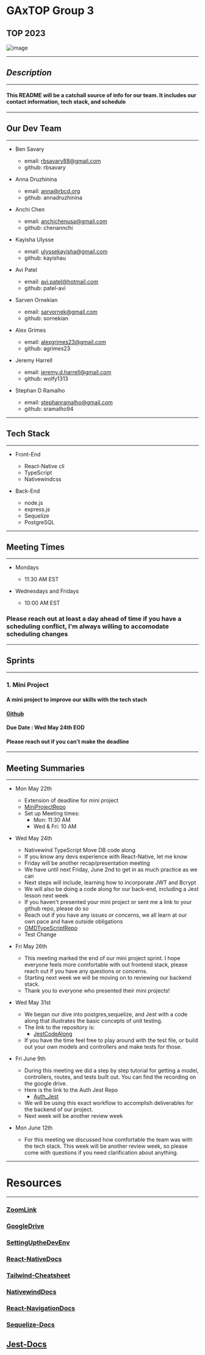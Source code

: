 # GAxTOP Group 3

## TOP 2023

![image](https://opportunity.census.gov/assets/img/TOP-logo.png)

---

## **_Description_**

---

#### This README will be a catchall source of info for our team. It includes our contact information, tech stack, and schedule

---

## Our Dev Team

---

- Ben Savary

  - email: rbsavary88@gmail.com
  - github: rbsavary

- Anna Druzhinina

  - email: anna@rbcd.org
  - github: annadruzhinina

- Anchi Chen

  - email: anchichenusa@gmail.com
  - github: chenannchi

- Kayisha Ulysse

  - email: ulyssekayisha@gmail.com
  - github: kayishau

- Avi Patel

  - email: avi.patel@hotmail.com
  - github: patel-avi

- Sarven Ornekian

  - email: sarvornek@gmail.com
  - github: sornekian

- Alex Grimes

  - email: alexgrimes23@gmail.com
  - github: agrimes23

- Jeremy Harrell

  - email: jeremy.d.harrell@gmail.com
  - github: wolfy1313

- Stephan D Ramalho
  - email: stephanramalho@gmail.com
  - github: sramalho94

---

## Tech Stack

---

- Front-End

  - React-Native cli
  - TypeScript
  - Nativewindcss

- Back-End
  - node.js
  - express.js
  - Sequelize
  - PostgreSQL

---

## Meeting Times

---

- Mondays

  - 11:30 AM EST

- Wednesdays and Fridays

  - 10:00 AM EST

### Please reach out at least a day ahead of time if you have a scheduling conflict, I'm always willing to accomodate scheduling changes

---

## Sprints

---

### 1. Mini Project

#### A mini project to improve our skills with the tech stach

#### [Github](https://github.com/sramalho94/TopGroup3-ReactNative)

#### Due Date : Wed May 24th EOD

#### Please reach out if you can't make the deadline

---

## Meeting Summaries

---

- Mon May 22th

  - Extension of deadline for mini project
  - [MiniProjectRepo](https://github.com/sramalho94/TopGroup3-ReactNative)
  - Set up Meeting times:
    - Mon: 11:30 AM
    - Wed & Fri: 10 AM

- Wed May 24th

  - Nativewind TypeScript Move DB code along
  - If you know any devs experience with React-Native, let me know
  - Friday will be another recap/presentation meeting
  - We have until next Friday, June 2nd to get in as much practice as we can
  - Next steps will include, learning how to incorporate JWT and Bcrypt
  - We will also be doing a code along for our back-end, including a Jest lesson next week
  - If you haven't presented your mini project or sent me a link to your github repo, please do so
  - Reach out if you have any issues or concerns, we all learn at our own pace and have outside obligations
  - [OMDTypeScriptRepo](https://github.com/sramalho94/TypeScript_OMBD)
  - Test Change

- Fri May 26th

  - This meeting marked the end of our mini project sprint. I hope everyone feels more comfortable with out frontend stack, please reach out if you have any questions or concerns.
  - Starting next week we will be moving on to reviewing our backend stack.
  - Thank you to everyone who presented their mini projects!

- Wed May 31st

  - We began our dive into postgres,sequelize, and Jest with a code along that illustrates the basic concepts of unit testing.
  - The link to the repository is:
    - [JestCodeAlong](https://github.com/sramalho94/top3backtest)
  - If you have the time feel free to play around with the test file, or build out your own models and controllers and make tests for those.

- Fri June 9th

  - During this meeting we did a step by step tutorial for getting a model, controllers, routes, and tests built out. You can find the recording on the google drive.
  - Here is the link to the Auth Jest Repo
    - [Auth_Jest](https://github.com/sramalho94/Auth_Jest_Test)
  - We will be using this exact workflow to accomplish deliverables for the backend of our project.
  - Next week will be another review week

- Mon June 12th

  - For this meeting we discussed how comfortable the team was with the tech stack. This week will be another review week, so please come with questions if you need clarification about anything.

---

# Resources

---

### [ZoomLink](https://us06web.zoom.us/j/4886078487)

### [GoogleDrive](https://drive.google.com/drive/u/2/folders/1oOvbXnX3dCFWz1Pp1WQVKUIwu13IHtgs)

### [SettingUptheDevEnv](https://reactnative.dev/docs/environment-setup)

### [React-NativeDocs](https://reactnative.dev/docs/environment-setup)

### [Tailwind-Cheatsheet](https://umeshmk.github.io/Tailwindcss-cheatsheet/)

### [NativewindDocs](https://www.nativewind.dev/quick-starts/react-native-cli)

### [React-NavigationDocs](https://reactnavigation.org/docs/getting-started/)

### [Sequelize-Docs](https://sequelize.org/)

## [Jest-Docs]()
